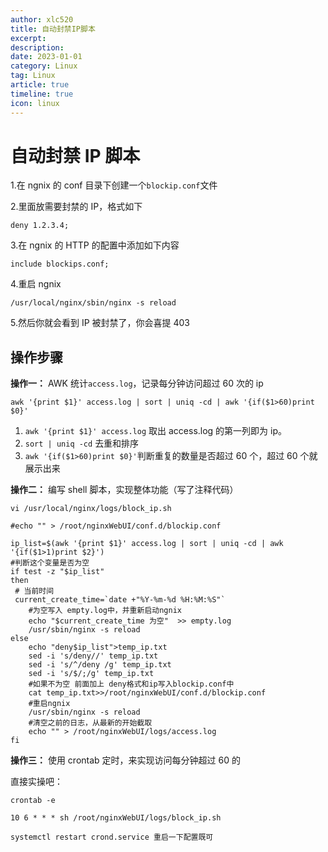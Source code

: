 ```yaml
---
author: xlc520
title: 自动封禁IP脚本
excerpt: 
description: 
date: 2023-01-01
category: Linux
tag: Linux
article: true
timeline: true
icon: linux
---
```


# 自动封禁 IP 脚本

1.在 ngnix 的 conf 目录下创建一个`blockip.conf`文件

2.里面放需要封禁的 IP，格式如下

```plain
deny 1.2.3.4;
```

3.在 ngnix 的 HTTP 的配置中添加如下内容

```plain
include blockips.conf;
```

4.重启 ngnix

```plain
/usr/local/nginx/sbin/nginx -s reload
```

5.然后你就会看到 IP 被封禁了，你会喜提 403

## 操作步骤

**操作一：** AWK 统计`access.log`，记录每分钟访问超过 60 次的 ip

```plain
awk '{print $1}' access.log | sort | uniq -cd | awk '{if($1>60)print $0}'
```

1. `awk '{print $1}' access.log`  取出 access.log 的第一列即为 ip。
2. `sort | uniq -cd` 去重和排序
3. `awk '{if($1>60)print $0}'`判断重复的数量是否超过 60 个，超过 60 个就展示出来

**操作二：** 编写 shell 脚本，实现整体功能（写了注释代码）

`vi /usr/local/nginx/logs/block_ip.sh`

```shell
#echo "" > /root/nginxWebUI/conf.d/blockip.conf

ip_list=$(awk '{print $1}' access.log | sort | uniq -cd | awk '{if($1>1)print $2}')
#判断这个变量是否为空
if test -z "$ip_list"
then
 # 当前时间
 current_create_time=`date +"%Y-%m-%d %H:%M:%S"`
    #为空写入 empty.log中，并重新启动ngnix
    echo "$current_create_time 为空"  >> empty.log
    /usr/sbin/nginx -s reload
else
    echo "deny$ip_list">temp_ip.txt
    sed -i 's/deny//' temp_ip.txt
    sed -i 's/^/deny /g' temp_ip.txt
    sed -i 's/$/;/g' temp_ip.txt
    #如果不为空 前面加上 deny格式和ip写入blockip.conf中
    cat temp_ip.txt>>/root/nginxWebUI/conf.d/blockip.conf
    #重启ngnix
    /usr/sbin/nginx -s reload
    #清空之前的日志，从最新的开始截取
    echo "" > /root/nginxWebUI/logs/access.log
fi
```

**操作三：** 使用 crontab 定时，来实现访问每分钟超过 60 的

直接实操吧：

```shell
crontab -e 

10 6 * * * sh /root/nginxWebUI/logs/block_ip.sh

systemctl restart crond.service 重启一下配置既可
```
